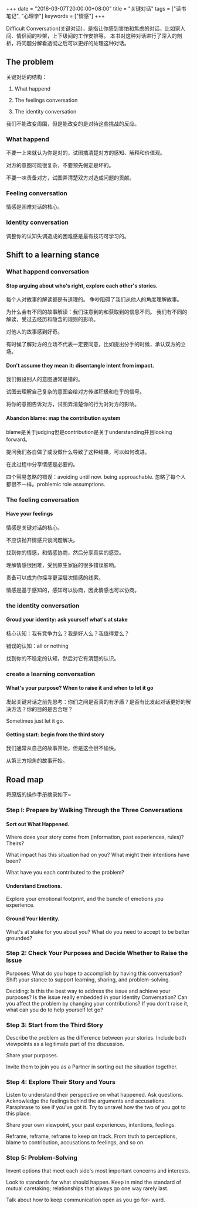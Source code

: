 +++
date = "2016-03-07T20:00:00+08:00"
title = "关键对话"
tags = ["读书笔记", "心理学"]
keywords = ["情感"]
+++

Difficult Conversation(关键对话)，是指让你感到害怕和焦虑的对话，比如家人间、情侣间的吵架，上下级间的工作安排等。
本书对这种对话进行了深入的剖析，将问题分解看透彻之后可以更好的处理这种对话。

## The problem

关键对话的结构：

1. What happend

2. The feelings conversation

3. The identity conversation

我们不能改变周围，但是能改变的是对待这些挑战的反应。

### What happend

不要一上来就认为你是对的，试图搞清楚对方的感知、解释和价值观。

对方的意图可能很复杂，不要预先假定是坏的。

不要一味责备对方，试图弄清楚双方对造成问题的贡献。

### Feeling conversation

情感是困难对话的核心。

### Identity conversation

调整你的认知失调造成的困难感是最有技巧可学习的。

## Shift to a learning stance

### What happend conversation

#### Stop arguing about who's right, explore each other's stories.

每个人对故事的解读都是有道理的。
争吵阻碍了我们从他人的角度理解故事。

为什么会有不同的故事解读：我们注意到的和获取到的信息不同。
我们有不同的解读，受过去经历和隐含的规则的影响。

对他人的故事感到好奇。

有时候了解对方的立场不代表一定要同意，比如提出分手的时候，承认双方的立场。

#### Don't assume they mean it: disentangle intent from impact.

我们假设别人的意图通常是错的。

试图去理解自己复杂的意图会给对方传递积极和在乎的信号。

将你的意图告诉对方，试图弄清楚你的行为对对方的影响。

#### Abandon blame: map the contribution system

blame是关于judging但是contribution是关于understanding并且looking forward。

提问我们各自做了或没做什么导致了这种结果，可以如何改进。

在此过程中分享情感是必要的。

四个容易忽略的错误：avoiding until now. being approachable. 
忽略了每个人都很不一样。problemic role assumptions.

### The feeling conversation

#### Have your feelings

情感是关键对话的核心。

不应该抛开情感只谈问题解决。

找到你的情感，和情感协商，然后分享真实的感受。

理解情感很困难，受到原生家庭的很多错误影响。

责备可以成为你探寻更深层次情感的线索。

情感是基于感知的，感知可以协商，因此情感也可以协商。

### the identity conversation

#### Groud your identity: ask yourself what's at stake

核心认知：我有竞争力么？我是好人么？我值得爱么？

错误的认知：all or nothing

找到你的不稳定的认知，然后对它有清楚的认识。

### create a learning conversation

#### What's your purpose? When to raise it and when to let it go

发起关键对话之前先思考：你们之间是否真的有矛盾？是否有比发起对话更好的解决方法？你的目的是否合理？

Sometimes just let it go.

#### Getting start: begin from the third story

我们通常从自己的故事开始，但是这会很不愉快。

从第三方视角的故事开始。

## Road map

将原版的操作手册摘录如下~

### Step l: Prepare by Walking Through the Three Conversations

#### Sort out What Happened.

Where does your story come from (information, past experiences, rules)? Theirs?

What impact has this situation had on you? What might their
intentions have been?

What have you each contributed to the problem?

#### Understand Emotions.

Explore your emotional footprint, and the bundle of emotions
you experience.

#### Ground Your Identity.

What's at stake for you about you? What do you need to accept
to be better grounded?

### Step 2: Check Your Purposes and Decide Whether to Raise the Issue

Purposes: What do you hope to accomplish by having this conversation? Shift your stance to support learning, sharing, and
problem-solving.

Deciding: Is this the best way to address the issue and achieve
your purposes? Is the issue really embedded in your Identity
Conversation? Can you affect the problem by changing your
contributions? If you don't raise it, what can you do to help
yourself let go?

### Step 3: Start from the Third Story

Describe the problem as the difference between your stories. 
Include both viewpoints as a legitimate part of the discussion.

Share your purposes.

Invite them to join you as a Partner in sorting out the situation
together.

### Step 4: Explore Their Story and Yours

Listen to understand their perspective on what happened. Ask
questions. Acknowledge the feelings behind the arguments and
accusations. Paraphrase to see if you've got it. Try to unravel
how the two of you got to this place.

Share your own viewpoint, your past experiences, intentions,
feelings.

Reframe, reframe, reframe to keep on track. From truth to
perceptions, blame to contribution, accusations to feelings,
and so on.

### Step 5: Problem-Solving

Invent options that meet each side's most important concerns
and interests.

Look to standards for what should happen. Keep in mind the
standard of mutual caretaking; relationships that always go one
way rarely last.

Talk about how to keep communication open as you go for-
ward.
